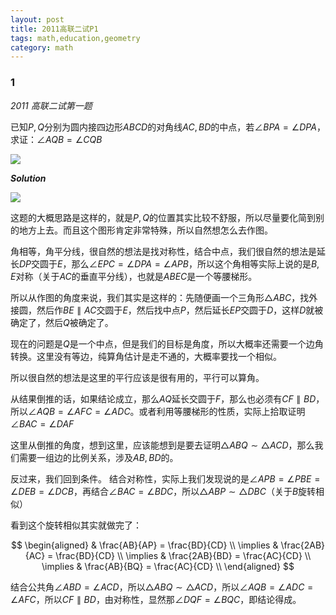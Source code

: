 ```yaml
---
layout: post 
title: 2011高联二试P1
tags: math,education,geometry
category: math
---
```


### 1

*2011 高联二试第一题*

已知$P,Q$分别为圆内接四边形$ABCD$的对角线$AC, BD$的中点，若$\angle BPA = \angle DPA$，求证：$\angle AQB = \angle CQB$

![](https://crsando.github.io/images/2025-08-31/A-001.png)

***Solution***

![](https://crsando.github.io/images/2025-08-31/A-001-Ans.png)

这题的大概思路是这样的，就是$P,Q$的位置其实比较不舒服，所以尽量要化简到别的地方上去。而且这个图形肯定非常特殊，所以自然想怎么去作图。

角相等，角平分线，很自然的想法是找对称性，结合中点，我们很自然的想法是延长$DP$交圆于$E$，那么$\angle EPC = \angle DPA = \angle APB$，所以这个角相等实际上说的是$B,E$对称（关于$AC$的垂直平分线），也就是$ABEC$是一个等腰梯形。

所以从作图的角度来说，我们其实是这样的：先随便画一个三角形$\triangle ABC$，找外接圆，然后作$BE \parallel AC$交圆于$E$，然后找中点$P$，然后延长$EP$交圆于$D$，这样$D$就被确定了，然后$Q$被确定了。

现在的问题是$Q$是一个中点，但是我们的目标是角度，所以大概率还需要一个边角转换。这里没有等边，纯算角估计是走不通的，大概率要找一个相似。

所以很自然的想法是这里的平行应该是很有用的，平行可以算角。

从结果倒推的话，如果结论成立，那么$AQ$延长交圆于$F$，那么也必须有$CF \parallel BD$，所以$\angle AQB = \angle AFC = \angle ADC$。或者利用等腰梯形的性质，实际上拾取证明$\angle BAC = \angle DAF$

这里从倒推的角度，想到这里，应该能想到是要去证明$\triangle ABQ \sim \triangle ACD$，那么我们需要一组边的比例关系，涉及$AB, BD$的。

反过来，我们回到条件。 结合对称性，实际上我们发现说的是$\angle APB = \angle PBE = \angle DEB = \angle DCB$，再结合$\angle BAC = \angle BDC$，所以$\triangle ABP \sim \triangle DBC$（关于$B$旋转相似）

看到这个旋转相似其实就做完了：

$$
\begin{aligned}
    & \frac{AB}{AP} =  \frac{BD}{CD}  \\
    \implies & \frac{2AB}{AC} = \frac{BD}{CD} \\
    \implies  & \frac{2AB}{BD} = \frac{AC}{CD} \\
    \implies  & \frac{AB}{BQ} = \frac{AC}{CD} \\
\end{aligned}
$$

结合公共角$\angle ABD = \angle ACD$，所以$\triangle ABQ \sim \triangle ACD$，所以$\angle AQB = \angle ADC = \angle AFC$，所以$CF \parallel BD$，由对称性，显然那$\angle DQF = \angle BQC$，即结论得成。